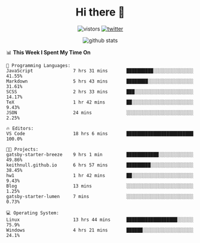<h1 align="center">Hi there 👋 </h3>

<p align="center">
  <img src="https://visitor-badge.glitch.me/badge?page_id=keithnull" alt="vistors" />
  <a href="https://twitter.com/_keithnull"><img src="https://img.shields.io/badge/@__keithnull-1DA1F2?style=flat&logo=Twitter&logoColor=white" alt="twitter"/></a>
</p>

<p align="center">
  <img src="https://github-readme-stats.vercel.app/api?username=keithnull&count_private=true&show_icons=true&theme=vue-dark&hide_title=true" alt="github stats" />
</p>

<!--START_SECTION:waka-->
📊 **This Week I Spent My Time On** 

```text
💬 Programming Languages: 
JavaScript               7 hrs 31 mins       ██████████░░░░░░░░░░░░░░░   41.55% 
Markdown                 5 hrs 43 mins       ████████░░░░░░░░░░░░░░░░░   31.61% 
SCSS                     2 hrs 33 mins       ███░░░░░░░░░░░░░░░░░░░░░░   14.17% 
TeX                      1 hr 42 mins        ██░░░░░░░░░░░░░░░░░░░░░░░   9.43% 
JSON                     24 mins             ░░░░░░░░░░░░░░░░░░░░░░░░░   2.25%

🔥 Editors: 
VS Code                  18 hrs 6 mins       █████████████████████████   100.0%

🐱‍💻 Projects: 
gatsby-starter-breeze    9 hrs 1 min         ████████████░░░░░░░░░░░░░   49.86% 
keithnull.github.io      6 hrs 57 mins       █████████░░░░░░░░░░░░░░░░   38.45% 
hw1                      1 hr 42 mins        ██░░░░░░░░░░░░░░░░░░░░░░░   9.43% 
Blog                     13 mins             ░░░░░░░░░░░░░░░░░░░░░░░░░   1.25% 
gatsby-starter-lumen     7 mins              ░░░░░░░░░░░░░░░░░░░░░░░░░   0.73%

💻 Operating System: 
Linux                    13 hrs 44 mins      ███████████████████░░░░░░   75.9% 
Windows                  4 hrs 21 mins       ██████░░░░░░░░░░░░░░░░░░░   24.1%

```


<!--END_SECTION:waka-->
